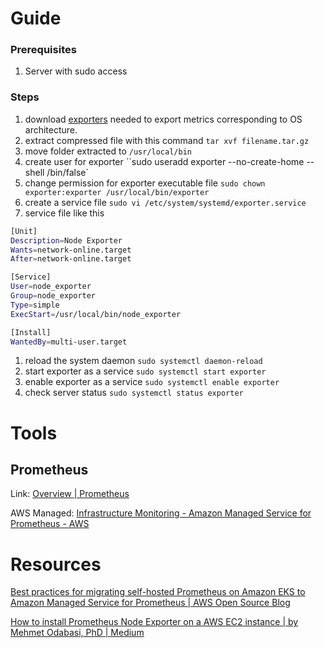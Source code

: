 # Guide

### Prerequisites

1. Server with sudo access

### Steps

1. download [exporters](https://prometheus.io/download/) needed to export metrics corresponding to OS architecture.
2. extract compressed file with this command `tar xvf filename.tar.gz`
3. move folder extracted to `/usr/local/bin`
4. create user for exporter ``sudo useradd exporter --no-create-home --shell /bin/false`
5. change permission for exporter executable file `sudo chown exporter:exporter /usr/local/bin/exporter`
6. create a service file `sudo vi /etc/system/systemd/exporter.service`
7. service file like this 

```bash
[Unit]
Description=Node Exporter
Wants=network-online.target
After=network-online.target

[Service]
User=node_exporter
Group=node_exporter
Type=simple
ExecStart=/usr/local/bin/node_exporter

[Install]
WantedBy=multi-user.target
```

1. reload the system daemon `sudo systemctl daemon-reload`
2. start exporter as a service `sudo systemctl start exporter`
3. enable exporter as a service `sudo systemctl enable exporter`
4. check server status `sudo systemctl status exporter`

# Tools

## Prometheus

Link: [Overview | Prometheus](https://prometheus.io/docs/introduction/overview/)

AWS Managed: [Infrastructure Monitoring - Amazon Managed Service for Prometheus - AWS](https://aws.amazon.com/prometheus/)

 

# Resources

[Best practices for migrating self-hosted Prometheus on Amazon EKS to Amazon Managed Service for Prometheus | AWS Open Source Blog](https://aws.amazon.com/blogs/opensource/best-practices-for-migrating-self-hosted-prometheus-on-amazon-eks-to-amazon-managed-service-for-prometheus/)

[How to install Prometheus Node Exporter on a AWS EC2 instance | by Mehmet Odabasi, PhD | Medium](https://medium.com/@mehmetodabashi/how-to-install-prometheus-node-exporter-on-a-aws-ec2-instance-ce1bf8a72160)